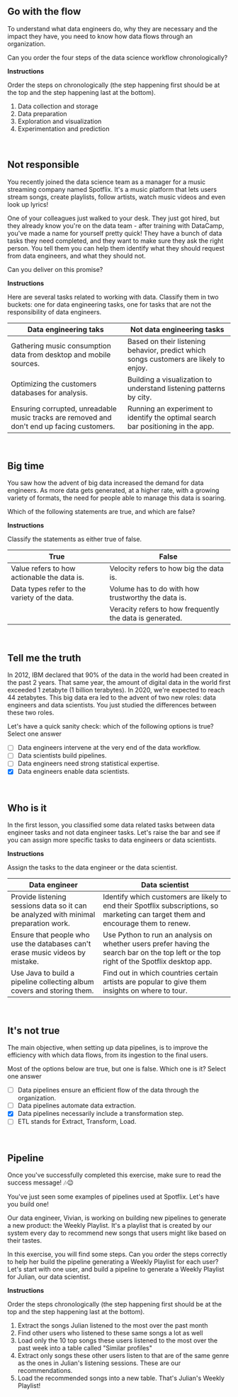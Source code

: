 ## Go with the flow
To understand what data engineers do, why they are necessary and the impact they have, you need to know how data flows through an organization.

Can you order the four steps of the data science workflow chronologically?

**Instructions**

Order the steps on chronologically (the step happening first should be at the top and the step happening last at the bottom).

1. Data collection and storage
2. Data preparation
3. Exploration and visualization
4. Experimentation and prediction

<br>

## Not responsible
You recently joined the data science team as a manager for a music streaming company named Spotflix. It's a music platform that lets users stream songs, create playlists, follow artists, watch music videos and even look up lyrics!

One of your colleagues just walked to your desk. They just got hired, but they already know you're on the data team - after training with DataCamp, you've made a name for yourself pretty quick! They have a bunch of data tasks they need completed, and they want to make sure they ask the right person. You tell them you can help them identify what they should request from data engineers, and what they should not.

Can you deliver on this promise?

**Instructions**

Here are several tasks related to working with data. Classify them in two buckets: one for data engineering tasks, one for tasks that are not the responsibility of data engineers.

| Data engineering taks | Not data engineering tasks |
| --------------------- | -------------------------- |
| Gathering music consumption data from desktop and mobile sources. | Based on their listening behavior, predict which songs customers are likely to enjoy.|
| Optimizing the customers databases for analysis. | Building a visualization to understand listening patterns by city. |
| Ensuring corrupted, unreadable music tracks are removed and don't end up facing customers. | Running an experiment to identify the optimal search bar positioning in the app. |

<br>

## Big time
You saw how the advent of big data increased the demand for data engineers. As more data gets generated, at a higher rate, with a growing variety of formats, the need for people able to manage this data is soaring.

Which of the following statements are true, and which are false?

**Instructions**

Classify the statements as either true of false.

| True | False |
| ---- | ----- |
| Value refers to how actionable the data is. | Velocity refers to how big the data is. |
| Data types refer to the variety of the data. | Volume has to do with how trustworthy the data is. |
|  | Veracity refers to how frequently the data is generated. |

<br>

## Tell me the truth
In 2012, IBM declared that 90% of the data in the world had been created in the past 2 years. That same year, the amount of digital data in the world first exceeded 1 zetabyte (1 billion terabytes). In 2020, we're expected to reach 44 zetabytes. This big data era led to the advent of two new roles: data engineers and data scientists. You just studied the differences between these two roles.

Let's have a quick sanity check: which of the following options is true? Select one answer

- [ ] Data engineers intervene at the very end of the data workflow.
- [ ] Data scientists build pipelines.
- [ ] Data engineers need strong statistical expertise.
- [x] Data engineers enable data scientists.

<br>

## Who is it
In the first lesson, you classified some data related tasks between data engineer tasks and not data engineer tasks. Let's raise the bar and see if you can assign more specific tasks to data engineers or data scientists.

**Instructions**

Assign the tasks to the data engineer or the data scientist.

| Data engineer | Data scientist |
| ------------- | -------------- |
| Provide listening sessions data so it can be analyzed with minimal preparation work. | Identify which customers are likely to end their Spotflix subscriptions, so marketing can target them and encourage them to renew. |
| Ensure that people who use the databases can't erase music videos by mistake. | Use Python to run an analysis on whether users prefer having the search bar on the top left or the top right of the Spotflix desktop app. |
| Use Java to build a pipeline collecting album covers and storing them. | Find out in which countries certain artists are popular to give them insights on where to tour. |

<br>

## It's not true
The main objective, when setting up data pipelines, is to improve the efficiency with which data flows, from its ingestion to the final users.

Most of the options below are true, but one is false. Which one is it? Select one answer

- [ ] Data pipelines ensure an efficient flow of the data through the organization.
- [ ] Data pipelines automate data extraction.
- [x] Data pipelines necessarily include a transformation step.
- [ ] ETL stands for Extract, Transform, Load.

<br>

## Pipeline
Once you've successfully completed this exercise, make sure to read the success message! 🎶😉

You've just seen some examples of pipelines used at Spotflix. Let's have you build one!

Our data engineer, Vivian, is working on building new pipelines to generate a new product: the Weekly Playlist. It's a playlist that is created by our system every day to recommend new songs that users might like based on their tastes.

In this exercise, you will find some steps. Can you order the steps correctly to help her build the pipeline generating a Weekly Playlist for each user? Let's start with one user, and build a pipeline to generate a Weekly Playlist for Julian, our data scientist.

**Instructions**

Order the steps chronologically (the step happening first should be at the top and the step happening last at the bottom).

1. Extract the songs Julian listened to the most over the past month
2. Find other users who listened to these same songs a lot as well
3. Load only the 10 top songs these users listened to the most over the past week  into a table called "Similar profiles"
4. Extract only songs these other users listen to that are of the same genre as the ones in Julian's listening sessions. These are our recommendations.
5. Load the recommended songs into a new table. That's Julian's Weekly Playlist!
